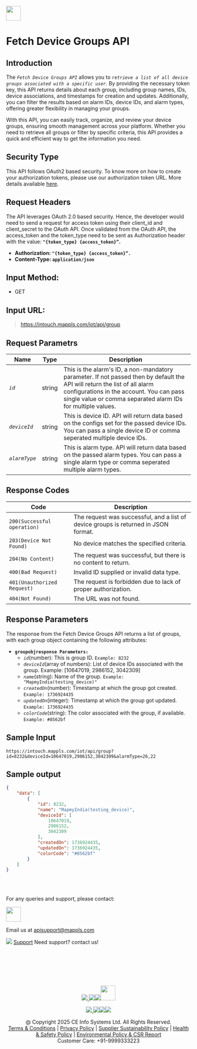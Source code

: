 
[<img src="https://about.mappls.com/about/images/MAPPLS-MapmyIndia-logo.png" height="40"/> </p>](https://about.mappls.com/api/)

# Fetch Device Groups API

## **Introduction**

The *`Fetch Device Groups API`* allows you to *`retrieve a list of all device groups associated with a specific user`*. By providing the necessary token key, this API returns details about each group, including group names, IDs, device associations, and timestamps for creation and updates. Additionally, you can filter the results based on alarm IDs, device IDs, and alarm types, offering greater flexibility in managing your groups.

With this API, you can easily track, organize, and review your device groups, ensuring smooth management across your platform. Whether you need to retrieve all groups or filter by specific criteria, this API provides a quick and efficient way to get the information you need.

## **Security Type**
This API follows OAuth2 based security. To know more on how to create your authorization tokens, please use our authorization token URL. More details available [here](https://github.com/mappls-api/mappls-rest-apis/tree/main/mappls-token-generation-api).

## **Request Headers**

The API leverages OAuth 2.0 based security. Hence, the developer would need to send a request for access token using their client_id and client_secret to the OAuth API. Once validated from the OAuth API, the access_token and the token_type need to be sent as Authorization header with the value: **`"{token_type} {access_token}”`.**

- **Authorization: `"{token_type} {access_token}”.`**
- **Content-Type: `application/json`**
 

## **Input Method:** 
- GET

## **Input URL:**
 > https://intouch.mappls.com/iot/api/group

## **Request Parametrs**

| **Name** | **Type** | **Description** |
| --- | --- | --- |
| *`id`* | string | This is the alarm's ID, a non-mandatory parameter. If not passed then by default the API will return the list of all alarm configurations in the account. You can pass single value or comma separated alarm IDs for multiple values. |
| *`deviceId`* | string | This is device ID. API will return data based on the configs set for the passed device IDs. You can pass a single device ID or comma seperated multiple device IDs. |
| *`alarmType`* | string | This is alarm type. API will return data based on the passed alarm types. You can pass a single alarm type or comma seperated multiple alarm types. |

## **Response Codes**

| **Code** | **Description** |
| --- | --- |
| `200(Successful operation)` | The request was successful, and a list of device groups is returned in JSON format. |
| `203(Device Not Found)` | No device matches the specified criteria. |
| `204(No Content)` | The request was successful, but there is no content to return. |
| `400(Bad Request)` | Invalid ID supplied or invalid data type. |
| `401(Unauthorized Request)` | The request is forbidden due to lack of proper authorization. |
| `404(Not Found)` | The URL was not found. |

 ## **Response Parameters** 

The response from the Fetch Device Groups API returns a list of groups, with each group object containing the following attributes:

- **`groupobjresponse Parameters:`**
     - *`id`*(number): This is group ID. `Example: 8232`
     - *`deviceId`*(array of numbers): List of device IDs associated with the group. Example: [10647019, 2986152, 3042309]
     - *`name`*(string): Name of the group. `Example: "MapmyIndia(testing_device)"`
     - *`createdOn`*(number): Timestamp at which the group got created. `Example: 1736924435`
     - *`updatedOn`*(integer): Timestamp at which the group got updated. `Example: 1736924435`
     - *`colorCode`*(string): The color associated with the group, if available. `Example: #8562bf`

## **Sample Input**
```
https://intouch.mappls.com/iot/api/group?id=8232&deviceId=10647019,2986152,3042309&alarmType=26,22
```
## **Sample output**
```json
{
    "data": [
        {
            "id": 8232,
            "name": "MapmyIndia(testing_device)",
            "deviceId": [
                10647019,
                2986152,
                3042309
            ],
            "createdOn": 1736924435,
            "updatedOn": 1736924435,
            "colorCode": "#8562bf"
        }
    ]
}
```

<br></br>

For any queries and support, please contact: 

[<img src="https://about.mappls.com/images/mappls-logo.svg" height="40"/> </p>](https://about.mappls.com/api/)
Email us at [apisupport@mappls.com](mailto:apisupport@mappls.com)


![](https://www.mapmyindia.com/api/img/icons/support.png)
[Support](https://about.mappls.com/contact/)
Need support? contact us!

<br></br>


<br></br>

[<p align="center"> <img src="https://www.mapmyindia.com/api/img/icons/stack-overflow.png"/> ](https://stackoverflow.com/questions/tagged/mappls-api)[![](https://www.mapmyindia.com/api/img/icons/blog.png)](https://about.mappls.com/blog/)[![](https://www.mapmyindia.com/api/img/icons/gethub.png)](https://github.com/Mappls-api)[<img src="https://mmi-api-team.s3.ap-south-1.amazonaws.com/API-Team/npm-logo.one-third%5B1%5D.png" height="40"/> </p>](https://www.npmjs.com/org/mapmyindia) 



[<p align="center"> <img src="https://www.mapmyindia.com/june-newsletter/icon4.png"/> ](https://www.facebook.com/Mapplsofficial)[![](https://www.mapmyindia.com/june-newsletter/icon2.png)](https://twitter.com/mappls)[![](https://www.mapmyindia.com/newsletter/2017/aug/llinkedin.png)](https://www.linkedin.com/company/mappls/)[![](https://www.mapmyindia.com/june-newsletter/icon3.png)](https://www.youtube.com/channel/UCAWvWsh-dZLLeUU7_J9HiOA)




<div align="center">@ Copyright 2025 CE Info Systems Ltd. All Rights Reserved.</div>

<div align="center"> <a href="https://about.mappls.com/api/terms-&-conditions">Terms & Conditions</a> | <a href="https://about.mappls.com/about/privacy-policy">Privacy Policy</a> | <a href="https://about.mappls.com/pdf/mapmyIndia-sustainability-policy-healt-labour-rules-supplir-sustainability.pdf">Supplier Sustainability Policy</a> | <a href="https://about.mappls.com/pdf/Health-Safety-Management.pdf">Health & Safety Policy</a> | <a href="https://about.mappls.com/pdf/Environment-Sustainability-Policy-CSR-Report.pdf">Environmental Policy & CSR Report</a>

<div align="center">Customer Care: +91-9999333223</div>

